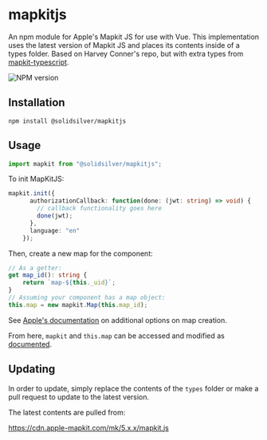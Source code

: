 # mapkitjs

An npm module for Apple's Mapkit JS for use with Vue. This implementation uses the latest version of Mapkit JS and places its contents inside of a types folder.
Based on Harvey Conner's repo, but with extra types from [mapkit-typescript](https://www.npmjs.com/package/mapkit-typescript).

![NPM version](https://img.shields.io/npm/v/@solidsilver/mapkitjs)

## Installation

```
npm install @solidsilver/mapkitjs
```

## Usage

```ts
import mapkit from "@solidsilver/mapkitjs";
```
To init MapKitJS:
```ts
mapkit.init({
      authorizationCallback: function(done: (jwt: string) => void) {
        // callback functionality goes here
        done(jwt);
      },
      language: "en"
    });
```

Then, create a new map for the component:
```ts
// As a getter:
get map_id(): string {
    return `map-${this._uid}`;
}
// Assuming your component has a map object:
this.map = new mapkit.Map(this.map_id);
```
See [Apple's documentation](https://developer.apple.com/documentation/mapkitjs/mapkit/map/2973920-mapkit_map) on additional options on map creation.

From here, `mapkit` and `this.map` can be accessed and modified as [documented](https://developer.apple.com/documentation/mapkitjs).

## Updating

In order to update, simply replace the contents of the `types` folder or make a pull request to update to the latest version.

The latest contents are pulled from:

https://cdn.apple-mapkit.com/mk/5.x.x/mapkit.js
